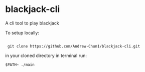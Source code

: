 # blackjack-cli
A cli tool to play blackjack

To setup locally:
```

 git clone https://github.com/Andrew-Chun1/blackjack-cli.git

```
in your cloned directory in terminal run:

```
$PATH~ ./main
```
